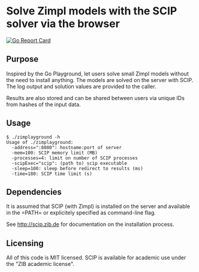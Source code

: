 # Solve Zimpl models with the SCIP solver via the browser

[![Go Report Card](https://goreportcard.com/badge/github.com/leethargo/zimplayground)](https://goreportcard.com/report/github.com/leethargo/zimplayground)

## Purpose
Inspired by the Go Playground, let users solve small Zimpl models
without the need to install anything. The models are solved on the
server with SCIP. The log output and solution values are provided to
the caller.

Results are also stored and can be shared between users via unique IDs
from hashes of the input data.

## Usage
```
$ ./zimplayground -h
Usage of ./zimplayground:
  -address=":8080": hostname:port of server
  -mem=100: SCIP memory limit (MB)
  -processes=4: limit on number of SCIP processes
  -scipExec="scip": (path to) scip executable
  -sleep=100: sleep before redirect to results (ms)
  -time=180: SCIP time limit (s)
```

## Dependencies
It is assumed that SCIP (with Zimpl) is installed on the server and
available in the =PATH= or explicitely specified as command-line flag.

See http://scip.zib.de for documentation on the installation process.

## Licensing
All of this code is MIT licensed. SCIP is available for academic use
under the "ZIB academic license".

